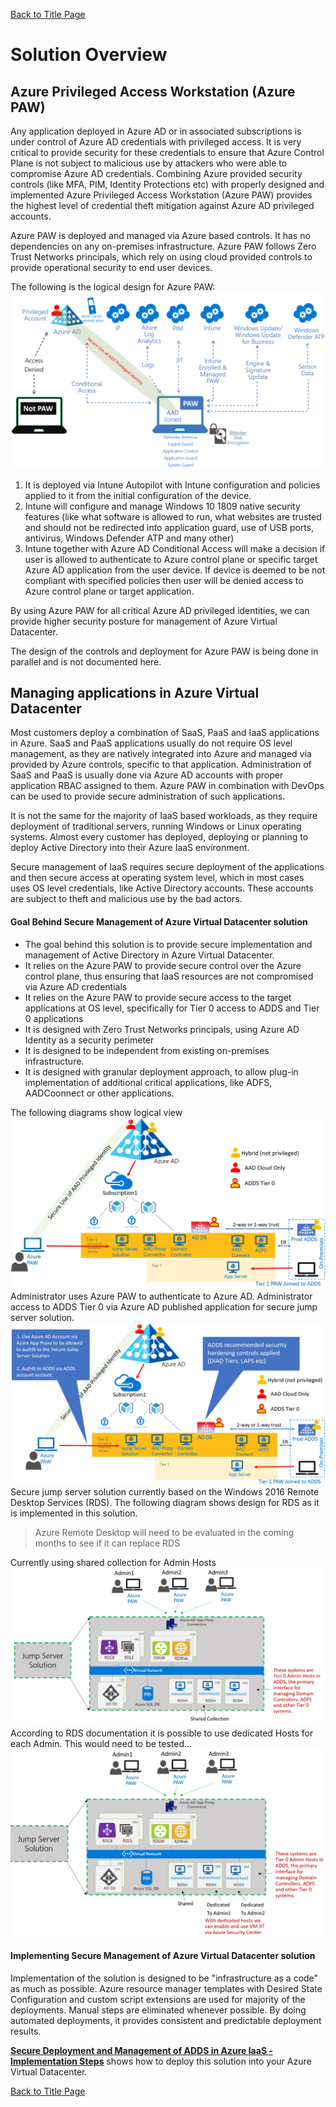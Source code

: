 [Back to Title Page](README.md)
# Solution Overview
 
## Azure Privileged Access Workstation (Azure PAW)
Any application deployed in Azure AD or in associated subscriptions is under control of Azure AD credentials with privileged access.
It is very critical to provide security for these credentials to ensure that Azure Control Plane is not subject to malicious use by 
attackers who were able to compromise Azure AD credentials.
Combining Azure provided security controls (like MFA, PIM, Identity Protections etc) with properly designed and 
implemented Azure Privileged Access Workstation (Azure PAW) provides the highest level of credential 
theft mitigation against Azure AD privileged accounts.

Azure PAW is deployed and managed via Azure based controls. It has no dependencies on any on-premises infrastructure. 
Azure PAW follows Zero Trust Networks principals, which rely on using cloud provided controls to provide operational security
to end user devices. 

The following is the logical design for Azure PAW:
![AzurePAW ](img/AzurePAW.PNG)
1. It is deployed via Intune Autopilot with Intune configuration and policies applied to it from the initial configuration of the device.
2. Intune will configure and manage Windows 10 1809 native security features (like what software is allowed to run, what websites are trusted 
and should not be redirected into application guard, use of USB ports, antivirus, Windows Defender ATP and many other)
3. Intune together with Azure AD Conditional Access will make a decision if user is allowed to authenticate to Azure control plane
or specific target Azure AD application from the user device. If device is deemed to be not compliant with specified policies then user 
will be denied access to Azure control plane or target application.

By using Azure PAW for all critical Azure AD privileged identities, we can provide higher security posture for management of Azure Virtual Datacenter.

The design of the controls and deployment for Azure PAW is being done in parallel and is not documented here.

## Managing applications in Azure Virtual Datacenter

Most customers deploy a combination of SaaS, PaaS and IaaS applications in Azure. SaaS and PaaS applications usually do not 
require OS level management, as they are natively integrated into Azure and managed via provided by Azure controls, specific 
to that application. Administration of SaaS and PaaS is usually done via Azure AD accounts with proper application RBAC assigned to them.
Azure PAW in combination with DevOps can be used to provide secure administration of such applications.

It is not the same for the majority of IaaS based workloads, as they require deployment of traditional servers, running Windows or Linux
operating systems. Almost every customer has deployed, deploying or planning to deploy Active Directory into their Azure IaaS environment.

Secure management of IaaS requires secure deployment of the applications and then secure access at operating system level, which 
in most cases uses OS level credentials, like Active Directory accounts. These accounts are subject to theft and malicious use by the 
bad actors.

#### Goal Behind Secure Management of Azure Virtual Datacenter solution
- The goal behind this solution is to provide secure implementation and management of Active Directory in Azure Virtual Datacenter.
- It relies on the Azure PAW to provide secure control over the Azure control plane, thus ensuring that IaaS resources are not compromised via Azure AD credentials
- It relies on the Azure PAW to provide secure access to the target applications at OS level, specifically for Tier 0 access to ADDS and Tier 0 applications
- It is designed with Zero Trust Networks principals, using Azure AD Identity as a security perimeter
- It is designed to be independent from existing on-premises infrastructure. 
- It is designed with granular deployment approach, to allow plug-in implementation of additional critical applications, like ADFS, AADCoonnect or other applications. 

The following diagrams show logical view
![SecureADDSinAzure ](img/ADDSinAzureLogical.PNG)
Administrator uses Azure PAW to authenticate to Azure AD. Administrator access to ADDS Tier 0 via Azure AD published
application for secure jump server solution. 
![SecureADDSinAzure ](img/ADDSinAzureLogical1.PNG)
Secure jump server solution currently based on the Windows 2016 Remote Desktop Services (RDS). The following diagram shows design 
for RDS as it is implemented in this solution. 
> Azure Remote Desktop will need to be evaluated in the coming months to see if it can replace RDS

Currently using shared collection for Admin Hosts
![RDS1 ](img/RDS1.PNG)
According to RDS documentation it is possible to use dedicated Hosts for each Admin. This would need to be tested...
![RDS1 ](img/RDS2.PNG)

#### Implementing Secure Management of Azure Virtual Datacenter solution
Implementation of the solution is designed to be "infrastructure as a code" as much as possible. 
Azure resource manager templates with Desired State Configuration and custom script extensions are used for majority of the 
deployments. Manual steps are eliminated whenever possible. By doing automated deployments, it provides consistent and 
predictable deployment results.

[**Secure Deployment and Management of ADDS in Azure IaaS - Implementation Steps**](DeploymentOutline.md) shows
 how to deploy this solution into your Azure Virtual Datacenter.



[Back to Title Page](README.md)